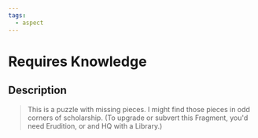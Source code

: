 ```yaml
---
tags:
  - aspect
---
```


# Requires Knowledge

## Description

> This is a puzzle with missing pieces. I might find those pieces in odd corners of scholarship.
> (To upgrade or subvert this Fragment, you'd need Erudition, or and HQ with a Library.)